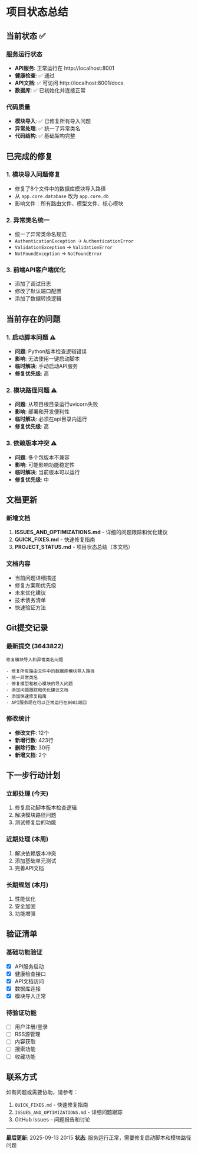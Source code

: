 # 项目状态总结

## 当前状态 ✅

### 服务运行状态
- **API服务**: 正常运行在 http://localhost:8001
- **健康检查**: ✅ 通过
- **API文档**: ✅ 可访问 http://localhost:8001/docs
- **数据库**: ✅ 已初始化并连接正常

### 代码质量
- **模块导入**: ✅ 已修复所有导入问题
- **异常处理**: ✅ 统一了异常类名
- **代码结构**: ✅ 基础架构完整

## 已完成的修复

### 1. 模块导入问题修复
- 修复了8个文件中的数据库模块导入路径
- 从 `app.core.database` 改为 `app.core.db`
- 影响文件：所有路由文件、模型文件、核心模块

### 2. 异常类名统一
- 统一了异常类命名规范
- `AuthenticationException` → `AuthenticationError`
- `ValidationException` → `ValidationError`
- `NotFoundException` → `NotFoundError`

### 3. 前端API客户端优化
- 添加了调试日志
- 修改了默认端口配置
- 添加了数据转换逻辑

## 当前存在的问题

### 1. 启动脚本问题 ⚠️
- **问题**: Python版本检查逻辑错误
- **影响**: 无法使用一键启动脚本
- **临时解决**: 手动启动API服务
- **修复优先级**: 高

### 2. 模块路径问题 ⚠️
- **问题**: 从项目根目录运行uvicorn失败
- **影响**: 部署和开发便利性
- **临时解决**: 必须在api目录内运行
- **修复优先级**: 高

### 3. 依赖版本冲突 ⚠️
- **问题**: 多个包版本不兼容
- **影响**: 可能影响功能稳定性
- **临时解决**: 当前版本可以运行
- **修复优先级**: 中

## 文档更新

### 新增文档
1. **ISSUES_AND_OPTIMIZATIONS.md** - 详细的问题跟踪和优化建议
2. **QUICK_FIXES.md** - 快速修复指南
3. **PROJECT_STATUS.md** - 项目状态总结（本文档）

### 文档内容
- 当前问题详细描述
- 修复方案和优先级
- 未来优化建议
- 技术债务清单
- 快速验证方法

## Git提交记录

### 最新提交 (3643822)
```
修复模块导入和异常类名问题

- 修复所有路由文件中的数据库模块导入路径
- 统一异常类名
- 修复模型和核心模块的导入问题
- 添加问题跟踪和优化建议文档
- 添加快速修复指南
- API服务现在可以正常运行在8001端口
```

### 修改统计
- **修改文件**: 12个
- **新增行数**: 423行
- **删除行数**: 30行
- **新增文档**: 2个

## 下一步行动计划

### 立即处理 (今天)
1. 修复启动脚本版本检查逻辑
2. 解决模块路径问题
3. 测试修复后的功能

### 近期处理 (本周)
1. 解决依赖版本冲突
2. 添加基础单元测试
3. 完善API文档

### 长期规划 (本月)
1. 性能优化
2. 安全加固
3. 功能增强

## 验证清单

### 基础功能验证
- [x] API服务启动
- [x] 健康检查接口
- [x] API文档访问
- [x] 数据库连接
- [x] 模块导入正常

### 待验证功能
- [ ] 用户注册/登录
- [ ] RSS源管理
- [ ] 内容获取
- [ ] 搜索功能
- [ ] 收藏功能

## 联系方式

如有问题或需要协助，请参考：
1. `QUICK_FIXES.md` - 快速修复指南
2. `ISSUES_AND_OPTIMIZATIONS.md` - 详细问题跟踪
3. GitHub Issues - 问题报告和讨论

---

**最后更新**: 2025-09-13 20:15
**状态**: 服务运行正常，需要修复启动脚本和模块路径问题
